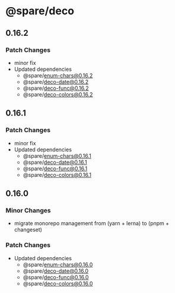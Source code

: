 # @spare/deco

## 0.16.2

### Patch Changes

- minor fix
- Updated dependencies
  - @spare/enum-chars@0.16.2
  - @spare/deco-date@0.16.2
  - @spare/deco-func@0.16.2
  - @spare/deco-colors@0.16.2

## 0.16.1

### Patch Changes

- minor fix
- Updated dependencies
  - @spare/enum-chars@0.16.1
  - @spare/deco-date@0.16.1
  - @spare/deco-func@0.16.1
  - @spare/deco-colors@0.16.1

## 0.16.0

### Minor Changes

- migrate monorepo management from (yarn + lerna) to (pnpm + changeset)

### Patch Changes

- Updated dependencies
  - @spare/enum-chars@0.16.0
  - @spare/deco-date@0.16.0
  - @spare/deco-func@0.16.0
  - @spare/deco-colors@0.16.0
